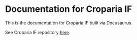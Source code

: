 # Documentation for Croparia IF

This is the documentation for Croparia IF built via Docusaurus.

See Croparia IF repository [here](https://github.com/MUYUTwilighter/croparia-if).

